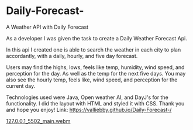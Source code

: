# Daily-Forecast-
A Weather API with Daily Forecast 

As a developer I was given the task to create a Daily Weather Forecast Api.

In this api I created one is able to search the weather in each city to plan accordantly, with a daily, hourly, and five day forecast.

Users may find the highs, lows, feels like temp, humidity, wind speed, and perception for the day. As well as the temp for the next five days. You may also see the hourly temp, feels like, wind speed, and perception for the current day.

Technologies used were Java, Open weather AI, and DayJ's for the functionality. I did the layout with HTML and styled it with CSS. Thank you and hope you enjoy!
Link: https://valliebby.github.io/Daily-Forecast-/

[127.0.0.1_5502_main.webm](https://github.com/Valliebby/Daily-Forecast-/assets/119483866/f8fbb765-a920-413f-94b6-7e741fe9036e)
